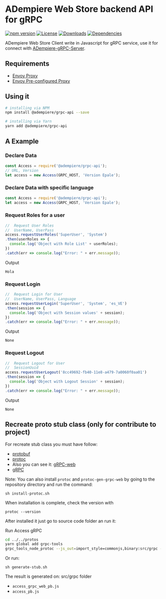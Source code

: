 # ADempiere Web Store backend API for gRPC
[![npm version](https://img.shields.io/npm/v/@adempiere/grpc-api.svg)](https://www.npmjs.com/package/@adempiere/grpc-api)
[![License](https://img.shields.io/npm/l/@adempiere/grpc-api.svg)](https://github.com/erpcya/adempiere-web-store/blob/master/LICENSE)
[![Downloads](https://img.shields.io/npm/dm/@adempiere/grpc-api.svg)](https://www.npmjs.com/package/@adempiere/grpc-api)
[![Dependencies](https://img.shields.io/librariesio/github/erpcya/grpc-api.svg)](https://www.npmjs.com/package/@adempiere/grpc-api)

ADempiere Web Store Client write in Javascript for gRPC service, use it for connect with
[ADempiere-gRPC-Server](https://github.com/erpcya/adempiere-gRPC-Server).

## Requirements
- [Envoy Proxy](https://www.envoyproxy.io/)
- [Envoy Pre-configured Proxy](https://github.com/erpcya/gRPC-Envoy-Proxy)

## Using it

``` bash
# installing via NPM
npm install @adempiere/grpc-api --save
```
``` bash
# installing via Yarn
yarn add @adempiere/grpc-api
```

## A Example
### Declare Data
```javascript
const Access = require('@adempiere/grpc-api');
// URL, Version
let access = new Access(GRPC_HOST, 'Version Epale');
```
### Declare Data with specific language
```javascript
const Access = require('@adempiere/grpc-api');
let access = new Access(GRPC_HOST, 'Version Epale');
```

### Request Roles for a user
```javascript
//  Request User Roles
//  UserName, UserPass
access.requestUserRoles('SuperUser', 'System')
.then(userRoles => {
  console.log('Object with Role List' + userRoles);
})
.catch(err => console.log("Error: " + err.message));
```

Output
```
Hola
```

### Request Login
```javascript
//  Request Login for User
//  UserName, UserPass, Language
access.requestUserLogin('SuperUser', 'System', 'es_VE')
.then(session => {
  console.log('Object with Session values' + session);
})
.catch(err => console.log("Error: " + err.message));
```

Output
```
None
```

### Request Logout
```javascript
//  Request Logout for User
//  SessionUuid
access.requestUserLogout('8cc49692-fb40-11e8-a479-7a0060f0aa01')
.then(session => {
  console.log('Object with Logout Session' + session);
})
.catch(err => console.log("Error: " + err.message));
```

Output
```
None
```

## Recreate proto stub class (only for contribute to project)
For recreate stub class you must have follow:
- [protobuf](https://github.com/protocolbuffers/protobuf/releases)
- [protoc](https://github.com/grpc/grpc-web/releases)
- Also you can see it: [gRPC-web](https://github.com/grpc/grpc-web)
- [gRPC](https://grpc.io/docs/tutorials/basic/web.html)

Note: You can also install `protoc` and `protoc-gen-grpc-web` by going to the repository directory and run the command:
```Shell
sh install-protoc.sh
```

When installation is complete, check the version with
```Shell
protoc --version
```

After installed it just go to source code folder an run it:

Run Access gRPC
```sh
cd ../../protos
yarn global add grpc-tools
grpc_tools_node_protoc --js_out=import_style=commonjs,binary:src/grpc --grpc_out=src/grpc --plugin=protoc-gen-grpc=`which grpc_tools_node_protoc_plugin` proto/access.proto proto/client.proto proto/base_data_type.proto proto/core_functionality.proto
```

Or run:
```Shell
sh generate-stub.sh
```

The result is generated on: src/grpc folder
- `access_grpc_web_pb.js`
- `access_pb.js`
